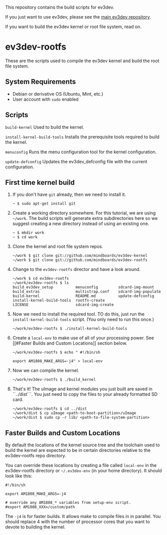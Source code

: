 This repository contains the build scripts for ev3dev.

If you just want to use ev3dev, please see the
[main ev3dev repository](https://github.com/mindboards/ev3dev).

If you want to build the ev3dev kernel or root file system, read on.

ev3dev-rootfs
=============

These are the scripts used to compile the ev3dev kernel and build the root
file system.

System Requirements
-------------------
* Debian or derivative OS (Ubuntu, Mint, etc.)
* User account with ```sudo``` enabled

Scripts
-------

```build-kernel```               Used to build the kernel.

```install-kernel-build-tools``` Installs the prerequisite tools required
                                 to build the kernel.

```menuconfig```                 Runs the menu configuration tool for the
                                 kernel configuration.

```update-defconfig```           Updates the ev3dev_defconfig file with the
                                 current configuration.


First time kernel build
-----------------------

1.  If you don't have ```git``` already, then we need to install it.

        ~ $ sudo apt-get install git

2.  Create a working directory somewhere. For this tutorial, we are using
    ```~/work```. The build scripts will generate extra subdirectories here
    so we suggest creating a new directory instead of using an existing one.

        ~ $ mkdir work
        ~ $ cd work

3.  Clone the kernel and root file system repos.

        ~/work $ git clone git://github.com/mindboards/ev3dev-kernel
        ~/work $ git clone git://github.com/mindboards/ev3dev-rootfs

4.  Change to the ```ev3dev-rootfs``` director and have a look around.

        ~/work $ cd ev3dev-rootfs
        ~/work/ev3dev-rootfs $ ls
        build_ev3dev_setup          menuconfig         sdcard-img-mount
        build_extras                multistrap.conf    sdcard-img-populate
        build-kernel                README.md          update-defconfig
        install-kernel-build-tools  rootfs-create
        LICENSE                     sdcard-img-create


5.  Now we need to install the required tool. TO do this, just run the
    ```install-kernel-build-tools``` script. (You only need to run this once.)

        ~/work/ev3dev-rootfs $ ./install-kernel-build-tools

6.  Create a ```local-env``` to make use of all of your processing power.
    See [[#Faster Builds and Custom Locations]] section below.

        ~/work/ev3dev-rootfs $ echo " #!/bin/sh
        
        export AM1808_MAKE_ARGS=-j4" > local-env

7.  Now we can compile the kernel.

        ~/work/ev3dev-rootfs $ ./build_kernel

8.  That's it! The uImage and kernel modules you just built are saved in
    ``../dist```. You just need to copy the files to your
    already formatted SD card.

        ~/work/ev3dev-rootfs $ cd ../dist
        ~/work/dist $ cp uImage <path-to-boot-partition>/uImage
        ~/work/dist $ sudo cp -r lib/ <path-to-file-system-partition>


Faster Builds and Custom Locations
----------------------------------

By default the locations of the kernel source tree and the toolchain used
to build the kernel are expected to be in certain directories relative to
the ev3dev-rootfs repo directory.

You can override these locations by creating a file called ```local-env```
in the ev3dev-rootfs directory or ```~/.ev3dev-env``` (in your home directory).
It should look like this:

    #!/bin/sh
    
    export AM1808_MAKE_ARGS=-j4
    
    # override any AM1808_* variables from setup-env script.
    #export AM1808_XXX=/custom/path

The ```-j4``` is for faster builds. It allows make to compile files in
in parallel. You should replace 4 with the number of processor cores that
you want to devote to building the kernel.

